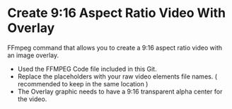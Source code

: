 # Create 9:16 Aspect Ratio Video With Overlay

FFmpeg command that allows you to create a 9:16 aspect ratio video with an image overlay.

- Used the FFMPEG Code file included in this Git.
- Replace the placeholders with your raw video elements file names. ( recommended to keep in the same location )
- The Overlay graphic needs to have a 9:16 transparent alpha center for the video.
